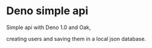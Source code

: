 # Deno simple api



Simple api with Deno 1.0 and Oak,

creating users and saving them in a local json database.
